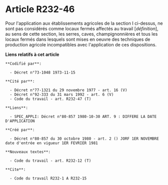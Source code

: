# Article R232-46

Pour l'application aux établissements agricoles de la section I ci-dessus, ne sont pas considérés comme locaux fermés
affectés au travail [*définition*], au sens de cette section, les serres, caves, champignonnières et tous les locaux fermés
dans lesquels sont mises en oeuvre des techniques de production agricole incompatibles avec l'application de ces
dispositions.

**Liens relatifs à cet article**

	**Codifié par**:

	  - Décret n°73-1048 1973-11-15

	**Cité par**:

	  - Décret n°77-1321 du 29 novembre 1977 - art. 16 (V)
	  - Décret n°92-333 du 31 mars 1992 - art. 6 (V)
	  - Code du travail - art. R232-47 (T)

	**Liens**:

	  - SPEC_APPLI: Décret n°80-857 1980-10-30 ART. 9 : DIFFERE LA DATE D'APPLICATION

	**Créé par**:

	  - Décret n°80-857 du 30 octobre 1980 - art. 2 () JORF 1ER NOVEMBRE date d'entrée en vigueur 1ER FEVRIER 1981

	**Nouveaux textes**:

	  - Code du travail - art. R232-12 (T)

	**Cite**:

	  - Code du travail R232-1 A R232-15
